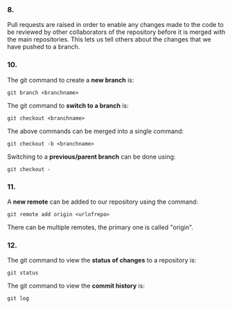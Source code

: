 <!-- Write your notes here -->
### 8.
Pull requests are raised in order to enable any changes made to the code to be reviewed by other collaborators of the repository before it is merged with the main repositories. This lets us tell others about the changes that we have pushed to a branch.

### 10.
The git command to create a <b>new branch</b> is:

    git branch <branchname>

The git command to <b>switch to a branch</b> is:

    git checkout <branchname>

The above commands can be merged into a single command:

    git checkout -b <branchname>

Switching to a <b>previous/parent branch</b> can be done using:

    git checkout -

### 11. 
A <b>new remote</b> can be added to our repository using the command:

    git remote add origin <urlofrepo>
There can be multiple remotes, the primary one is called "origin". 

### 12. 
The git command to view the <b>status of changes</b> to a repository is:

    git status

The git command to view the <b>commit history</b> is:

    git log